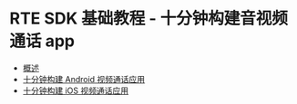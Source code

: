 # RTE SDK 基础教程 - 十分钟构建音视频通话 app

- [概述](overview.md)
- [十分钟构建 Android 视频通话应用](start_call_android_rte.md)
- [十分钟构建 iOS 视频通话应用](start_call_ios_rte.md)
